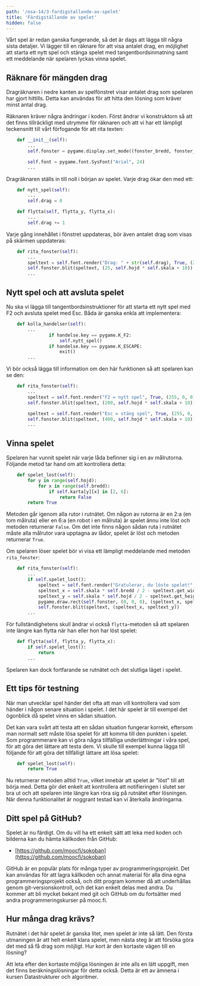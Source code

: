 ```yaml
---
path: '/osa-14/3-fardigstallande-av-spelet'
title: 'Färdigställande av spelet'
hidden: false
---
```


Vårt spel är redan ganska fungerande, så det är dags att lägga till några sista detaljer. Vi lägger till en räknare för att visa antalet drag, en möjlighet att starta ett nytt spel och stänga spelet med tangentbordsinmatning samt ett meddelande när spelaren lyckas vinna spelet.

## Räknare för mängden drag

Dragräknaren i nedre kanten av spelfönstret visar antalet drag som spelaren har gjort hittills. Detta kan användas för att hitta den lösning som kräver minst antal drag.

Räknaren kräver några ändringar i koden. Först ändrar vi konstruktorn så att det finns tillräckligt med utrymme för räknaren och att vi har ett lämpligt teckensnitt till vårt förfogande för att rita texten:

```python
    def __init__(self):
        ...
        self.fonster = pygame.display.set_mode((fonster_bredd, fonster_hojd + self.skala))

        self.font = pygame.font.SysFont("Arial", 24)
        ...
```

Dragräknaren ställs in till noll i början av spelet. Varje drag ökar den med ett:

```python
    def nytt_spel(self):
        ...
        self.drag = 0
```

```python
    def flytta(self, flytta_y, flytta_x):
        ...
        self.drag += 1

```

Varje gång innehållet i fönstret uppdateras, bör även antalet drag som visas på skärmen uppdateras:

```python
    def rita_fonster(self):
        ...
        speltext = self.font.render("Drag: " + str(self.drag), True, (255, 0, 0))
        self.fonster.blit(speltext, (25, self.hojd * self.skala + 10))
        ...
```

## Nytt spel och att avsluta spelet

Nu ska vi lägga till tangentbordsinstruktioner för att starta ett nytt spel med F2 och avsluta spelet med Esc. Båda är ganska enkla att implementera:

```python
    def kolla_handelser(self):
        ...
                if handelse.key == pygame.K_F2:
                    self.nytt_spel()
                if handelse.key == pygame.K_ESCAPE:
                    exit()
        ...
```

Vi bör också lägga till information om den här funktionen så att spelaren kan se den:

```python
    def rita_fonster(self):
        ...
        speltext = self.font.render("F2 = nytt spel", True, (255, 0, 0))
        self.fonster.blit(speltext, (200, self.hojd * self.skala + 10))

        speltext = self.font.render("Esc = stäng spel", True, (255, 0, 0))
        self.fonster.blit(speltext, (400, self.hojd * self.skala + 10))
        ...
```

## Vinna spelet

Spelaren har vunnit spelet när varje låda befinner sig i en av målrutorna. Följande metod tar hand om att kontrollera detta:

```python
    def spelet_lost(self):
        for y in range(self.hojd):
            for x in range(self.bredd):
                if self.karta[y][x] in [2, 6]:
                    return False
        return True
```

Metoden går igenom alla rutor i rutnätet. Om någon av rutorna är en 2:a (en tom målruta) eller en 6:a (en robot i en målruta) är spelet ännu inte löst och metoden returnerar `False`. Om det inte finns någon sådan ruta i rutnätet måste alla målrutor vara upptagna av lådor, spelet är löst och metoden returnerar `True`.

Om spelaren löser spelet bör vi visa ett lämpligt meddelande med metoden `rita_fonster`:

```python
    def rita_fonster(self):
        ...
        if self.spelet_lost():
            speltext = self.font.render("Gratulerar, du löste spelet!", True, (255, 0, 0))
            speltext_x = self.skala * self.bredd / 2 - speltext.get_width() / 2
            speltext_y = self.skala * self.hojd / 2 - speltext.get_height() / 2
            pygame.draw.rect(self.fonster, (0, 0, 0), (speltext_x, speltext_y, speltext.get_width(), speltext.get_height()))
            self.fonster.blit(speltext, (speltext_x, speltext_y))
        ...
```

För fullständighetens skull ändrar vi också `flytta`-metoden så att spelaren inte längre kan flytta när han eller hon har löst spelet:

```python
    def flytta(self, flytta_y, flytta_x):
        if self.spelet_lost():
            return
        ...
```

Spelaren kan dock fortfarande se rutnätet och det slutliga läget i spelet.

## Ett tips för testning

När man utvecklar spel händer det ofta att man vill kontrollera vad som händer i någon senare situation i spelet. I det här spelet är till exempel det ögonblick då spelet vinns en sådan situation.

Det kan vara svårt att testa att en sådan situation fungerar korrekt, eftersom man normalt sett måste lösa spelet för att komma till den punkten i spelet. Som programmerare kan vi göra några tillfälliga underlättningar i våra spel, för att göra det lättare att testa dem. Vi skulle till exempel kunna lägga till följande för att göra det tillfälligt lättare att lösa spelet:

```python
    def spelet_lost(self):
        return True
```

Nu returnerar metoden alltid `True`, vilket innebär att spelet är "löst" till att börja med. Detta gör det enkelt att kontrollera att notifieringen i slutet ser bra ut och att spelaren inte längre kan röra sig på rutnätet efter lösningen. När denna funktionalitet är noggrant testad kan vi återkalla ändringarna.

## Ditt spel på GitHub?

Spelet är nu färdigt. Om du vill ha ett enkelt sätt att leka med koden och bilderna kan du hämta källkoden från GitHub:

* [https://github.com/moocfi/sokoban](https://github.com/moocfi/sokoban)

GitHub är en populär plats för många typer av programmeringsprojekt. Det kan användas för att lagra källkoden och annat material för alla dina egna programmeringsprojekt också, och ditt program kommer då att underhållas genom git-versionskontroll, och det kan enkelt delas med andra. Du kommer att bli mycket bekant med git och GitHub om du fortsätter med andra programmeringskurser på mooc.fi.

## Hur många drag krävs?

Rutnätet i det här spelet är ganska litet, men spelet är inte så lätt. Den första utmaningen är att helt enkelt klara spelet, men nästa steg är att försöka göra det med så få drag som möjligt. Hur kort är den kortaste vägen till en lösning?

Att leta efter den kortaste möjliga lösningen är inte alls en lätt uppgift, men det finns beräkningslösningar för detta också. Detta är ett av ämnena i kursen Datastrukturer och algoritmer.

